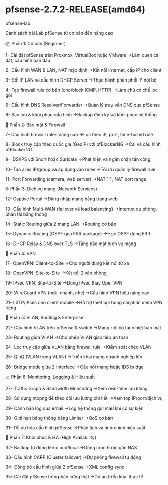 # pfsense-2.7.2-RELEASE(amd64)
pfsense-lab

Danh sách bài Lab pfSense từ cơ bản đến nâng cao

📦 Phần 1: Cơ bản (Beginner)

1-	  Cài đặt pfSense trên Proxmox, VirtualBox hoặc VMware    ->Làm quen cài đặt, cấu hình ban đầu

2-	  Cấu hình WAN & LAN, NAT mặc định	                      ->Kết nối internet, cấp IP cho client

3-	  Đổi IP LAN và cấu hình DHCP Server	                    ->Thực hành phân phối IP nội bộ

4-	  Tạo firewall rule cơ bản (cho/block ICMP, HTTP)	        ->Làm chủ cơ chế lọc gói

5-	  Cấu hình DNS Resolver/Forwarder	                        ->Quản lý truy vấn DNS qua pfSense

6-	  Sao lưu & khôi phục cấu hình	                          ->Backup định kỳ và khôi phục hệ thống

🔐 Phần 2: Bảo mật & Firewall

7-	  Cấu hình firewall rules nâng cao	                      ->Lọc theo IP, port, time-based rule

8-	  Block truy cập theo quốc gia (GeoIP) với pfBlockerNG	  ->Cài và cấu hình pfBlockerNG

9-	  IDS/IPS với Snort hoặc Suricata	                        ->Phát hiện và ngăn chặn tấn công

10-	Tạo alias IP/group và áp dụng vào rules	                ->Tối ưu quản lý firewall rule

11-	Port Forwarding (camera, web server)	                  ->NAT 1:1, NAT port range

🌐 Phần 3: Dịch vụ mạng (Network Services)

12-	Captive Portal	                                        ->Đăng nhập mạng bằng trang web

13-	Cấu hình Multi-WAN (failover và load balancing)	        ->Internet dự phòng, phân tải băng thông

14-	Static Routing giữa 2 mạng LAN	                        ->Routing cơ bản

15-	Dynamic Routing (OSPF qua FRR package)	                ->Học OSPF dùng FRR

16-	DHCP Relay & DNS over TLS	                              ->Tăng bảo mật dịch vụ mạng

🧱 Phần 4: VPN

17-	OpenVPN: Client-to-Site	                                ->Cho người dùng kết nối từ xa

18-	OpenVPN: Site-to-Site	                                  ->Kết nối 2 văn phòng

19-	IPsec VPN: Site-to-Site	                                ->Dùng IPsec thay OpenVPN

20-	WireGuard VPN (mới, nhanh, nhẹ)	                        ->Cấu hình VPN hiệu năng cao

21-	L2TP/IPsec cho client mobile	                          ->Hỗ trợ thiết bị không cài phần mềm VPN riêng

🧭 Phần 5: VLAN, Routing & Enterprise

22-	Cấu hình VLAN trên pfSense & switch	                    ->Mạng nội bộ tách biệt bảo mật

23-	Routing giữa VLAN	                                      ->Cho phép VLAN giao tiếp an toàn

24-	Lọc truy cập giữa VLAN bằng firewall rule	              ->Kiểm soát chéo VLAN

25-	QinQ (VLAN trong VLAN)	                                ->Triển khai mạng doanh nghiệp lớn

26-	Bridge mode giữa 2 interface	                          ->Cầu nối mạng hoặc IDS bridge

📈 Phần 6: Monitoring, Logging & Hiệu suất

27-	Traffic Graph & Bandwidth Monitoring	                  ->Xem real-time lưu lượng

28-	Sử dụng ntopng để theo dõi lưu lượng chi tiết	          ->Xem top IP/port/dịch vụ

29-	Cảnh báo log qua email	                                ->Log hệ thống gửi mail khi có sự kiện

30-	Giới hạn băng thông bằng Limiter	                      ->QoS cơ bản

31-	Tối ưu hóa cấu hình pfSense	                            ->Phân tích và tinh chỉnh hiệu suất

🔄 Phần 7: Khôi phục & HA (High Availability)

32-	Backup tự động lên cloud/local	                        ->Dùng cron hoặc gắn NAS

33-	Cấu hình CARP (Cluster failover)	                      ->Dự phòng firewall tự động

34-	Đồng bộ cấu hình giữa 2 pfSense	                        ->XML config sync

35-	Cài đặt pfSense trên phần cứng thật	                    ->Dự án triển khai thực tế















